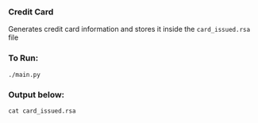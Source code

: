 ### Credit Card
Generates credit card information and stores it inside the `card_issued.rsa` file

### To Run:
`./main.py`

### Output below:
`cat card_issued.rsa`
